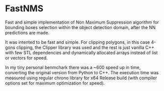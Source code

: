 # FastNMS
Fast and simple implementation of Non Maximum Suppression algorithm for bounding boxes selection within the object detection domain, after the NN predictions are made.

It was intented to be fast and simple. For clipping polygons, in this case 4-gons clipping, the Clipper library was used and the rest is just vanilla C++ with few STL dependencies and dynamically allocated arrays instead of list or vectors for speed.

In my tiny personal benmchark there was a ~600 speed up in time, converting the original version from Python to C++. The execution time was measured using regular chrono library for x64 Release build (with compiler options set for maximum optimization for speed).
